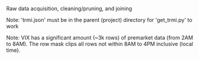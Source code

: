 Raw data acquisition, cleaning/pruning, and joining

Note: 'trmi.json' must be in the parent (project) directory for 'get_trmi.py' to work


<!-- TODO - columns.json rename 'Ave. Price' to 'avg' instead of 'avgPrice' -->


Note: VIX has a significant amount (~3k rows) of premarket data (from 2AM to 8AM).
The row mask clips all rows not within 8AM to 4PM inclusive (local time).
